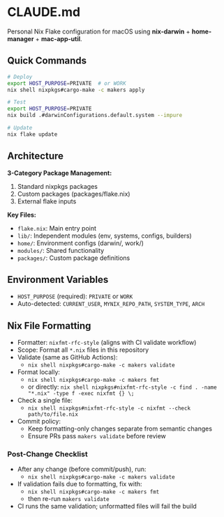 # CLAUDE.md

Personal Nix Flake configuration for macOS using **nix-darwin** + **home-manager** + **mac-app-util**.

## Quick Commands

```bash
# Deploy
export HOST_PURPOSE=PRIVATE  # or WORK
nix shell nixpkgs#cargo-make -c makers apply

# Test
export HOST_PURPOSE=PRIVATE
nix build .#darwinConfigurations.default.system --impure

# Update
nix flake update
```

## Architecture

**3-Category Package Management:**

1. Standard nixpkgs packages
2. Custom packages (packages/flake.nix)
3. External flake inputs

**Key Files:**

- `flake.nix`: Main entry point
- `lib/`: Independent modules (env, systems, configs, builders)
- `home/`: Environment configs (darwin/, work/)
- `modules/`: Shared functionality
- `packages/`: Custom package definitions

## Environment Variables

- `HOST_PURPOSE` (required): `PRIVATE` or `WORK`
- Auto-detected: `CURRENT_USER`, `MYNIX_REPO_PATH`, `SYSTEM_TYPE`, `ARCH`

## Nix File Formatting

- Formatter: `nixfmt-rfc-style` (aligns with CI validate workflow)
- Scope: Format all `*.nix` files in this repository
- Validate (same as GitHub Actions):
  - `nix shell nixpkgs#cargo-make -c makers validate`
- Format locally:
  - `nix shell nixpkgs#cargo-make -c makers fmt`
  - or directly: `nix shell nixpkgs#nixfmt-rfc-style -c find . -name "*.nix" -type f -exec nixfmt {} \;`
- Check a single file:
  - `nix shell nixpkgs#nixfmt-rfc-style -c nixfmt --check path/to/file.nix`
- Commit policy:
  - Keep formatting-only changes separate from semantic changes
  - Ensure PRs pass `makers validate` before review

### Post-Change Checklist

- After any change (before commit/push), run:
  - `nix shell nixpkgs#cargo-make -c makers validate`
- If validation fails due to formatting, fix with:
  - `nix shell nixpkgs#cargo-make -c makers fmt`
  - then re-run `makers validate`
- CI runs the same validation; unformatted files will fail the build
